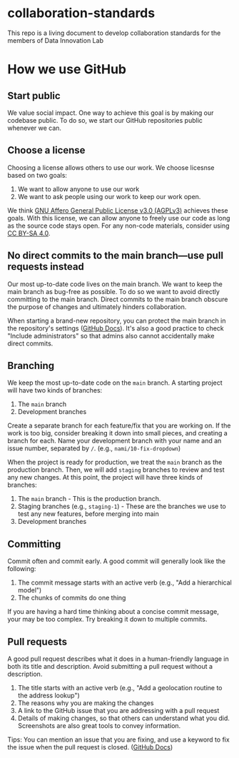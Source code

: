 # collaboration-standards
This repo is a living document to develop collaboration standards for the members of Data Innovation Lab

# How we use GitHub

## Start public

We value social impact. One way to achieve this goal is by making our codebase public. To do so, we start our GitHub repositories public whenever we can.

## Choose a license

Choosing a license allows others to use our work. We choose licesnse based on two goals:

1. We want to allow anyone to use our work
2. We want to ask people using our work to keep our work open. 

We think [GNU Affero General Public License v3.0 (AGPLv3)](https://choosealicense.com/licenses/agpl-3.0/) achieves these goals. With this license, we can allow anyone to freely use our code as long as the source code stays open. For any non-code materials, consider using [CC BY-SA 4.0](https://creativecommons.org/licenses/by-sa/4.0/).

## No direct commits to the main branch—use pull requests instead

Our most up-to-date code lives on the main branch. We want to keep the main branch as bug-free as possible. To do so we want to avoid directly committing to the main branch. Direct commits to the main branch obscure the purpose of changes and ultimately hinders collaboration.

When starting a brand-new repository, you can protect the main branch in the repository's settings ([GitHub Docs]( https://docs.github.com/en/repositories/configuring-branches-and-merges-in-your-repository/defining-the-mergeability-of-pull-requests/about-protected-branches)). It's also a good practice to check "Include administrators" so that admins also cannot accidentally make direct commits.

## Branching

We keep the most up-to-date code on the `main` branch. A starting project will have two kinds of branches:
1. The `main` branch
2. Development branches

Create a separate branch for each feature/fix that you are working on. If the work is too big, consider breaking it down into small pieces, and creating a branch for each.
Name your development branch with your name and an issue number, separated by `/`. (e.g., `nami/10-fix-dropdown`)

When the project is ready for production, we treat the `main` branch as the production branch. Then, we will add `staging` branches to review and test any new changes. At this point, the project will have three kinds of branches:
1. The `main` branch - This is the production branch.
2. Staging branches (e.g., `staging-1`) - These are the branches we use to test any new features, before merging into main
3. Development branches


## Committing 

Commit often and commit early. A good commit will generally look like the following:

1. The commit message starts with an active verb (e.g., "Add a hierarchical model")
2. The chunks of commits do one thing

If you are having a hard time thinking about a concise commit message, your may be too complex. Try breaking it down to multiple commits.

## Pull requests

A good pull request describes what it does in a human-friendly language in both its title and description.
Avoid submitting a pull request without a description.

1. The title starts with an active verb (e.g., "Add a geolocation routine to the address lookup")
2. The reasons why you are making the changes
3. A link to the GitHub issue that you are addressing with a pull request
4. Details of making changes, so that others can understand what you did. Screenshots are also great tools to convey information. 

Tips: You can mention an issue that you are fixing, and use a keyword to fix the issue when the pull request is closed. ([GitHub Docs][1])


[1]: https://docs.github.com/en/issues/tracking-your-work-with-issues/linking-a-pull-request-to-an-issue

